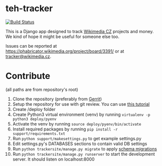 teh-tracker
===========
[![Build Status](https://integration.wikimedia.org/ci/job/wikimedia-cz-tracker-tox-docker/badge/icon)](https://integration.wikimedia.org/ci/view/WMF/job/wikimedia-cz-tracker-tox-docker/)

This is a Django app designed to track [Wikimedia CZ](https://www.wikimedia.cz/) projects and money. We kind of hope it might be useful for someone else too.

Issues can be reported at https://phabricator.wikimedia.org/project/board/3391/ or at tracker@wikimedia.cz.

# Contribute

(all paths are from repository's root)

1. Clone the repository (preferably from [Gerrit](https://gerrit.wikimedia.org/r/admin/projects/wikimedia-cz/tracker))
2. Setup the repository for use with git review. You can use [this tutorial](https://www.mediawiki.org/wiki/Gerrit/Tutorial)
3. Create /deploy folder
4. Create Python3 virtual environment (venv) by running `virtualenv -p python3 deploy/pyenv`
5. Activate the venv by running `source deploy/pyenv/bin/activate`
6. Install required packages by running `pip install -r support/requirements.txt`
7. Run `python support/makesettings.py` to get example settings.py
8. Edit settings.py's DATABASES sections to contain valid DB settings
9. Run `python trackersite/manage.py migrate` to apply [schema migrations](https://en.wikipedia.org/wiki/Schema_migration)
10. Run `python trackersite/manage.py runserver` to start the development server. It should listen on localhost:8000
